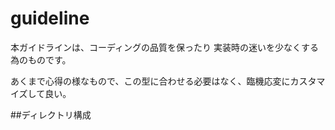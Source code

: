 # guideline

本ガイドラインは、コーディングの品質を保ったり 実装時の迷いを少なくする為のものです。 

あくまで心得の様なもので、この型に合わせる必要はなく、臨機応変にカスタマイズして良い。  

  
  
##ディレクトリ構成
